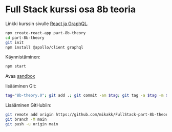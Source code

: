 # Full Stack kurssi osa 8b teoria

Linkki kurssin sivulle [React ja GraphQL](https://fullstackopen.com/osa8/react_ja_graph_ql).

```sh
npx create-react-app part-8b-theory
cd part-8b-theory
git init
npm install @apollo/client graphql
```

Käynnistäminen:

```sh
npm start
```

Avaa [sandbox](https://studio.apollographql.com/sandbox/explorer)

lisääminen Git:

```sh
tag="8b-theory.0"; git add .; git commit -am $tag; git tag -a $tag -m $tag; git push; git status; git tag -l; 
```

Lisääminen GitHubiin:

```sh
git remote add origin https://github.com/mikakk/FullStack-part-8b-theory.git
git branch -M main
git push -u origin main
```
